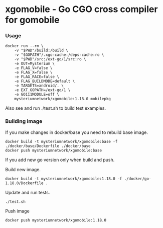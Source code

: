 # xgomobile - Go CGO cross compiler for gomobile

### Usage

```
docker run --rm \
    -v "$PWD"/build:/build \
    -v "$GOPATH"/.xgo-cache:/deps-cache:ro \
    -v "$PWD"/src:/ext-go/1/src:ro \
    -e OUT=Mysterium \
    -e FLAG_V=false \
    -e FLAG_X=false \
    -e FLAG_RACE=false \
    -e FLAG_BUILDMODE=default \
    -e TARGETS=android/. \
    -e EXT_GOPATH=/ext-go/1 \
    -e GO111MODULE=off \
    mysteriumnetwork/xgomobile:1.18.0 mobilepkg
```

Also see and run ./test.sh to build test examples.

### Building image

If you make changes in docker/base you need to rebuild base image.

```
docker build -t mysteriumnetwork/xgomobile:base -f ./docker/base/Dockerfile ./docker/base
docker push mysteriumnetwork/xgomobile:base
```

If you add new go version only when build and push.

Build new image.
```
docker build -t mysteriumnetwork/xgomobile:1.18.0 -f ./docker/go-1.18.0/Dockerfile .
```

Update and run tests.
```
./test.sh
```

Push image
```
docker push mysteriumnetwork/xgomobile:1.18.0
```
